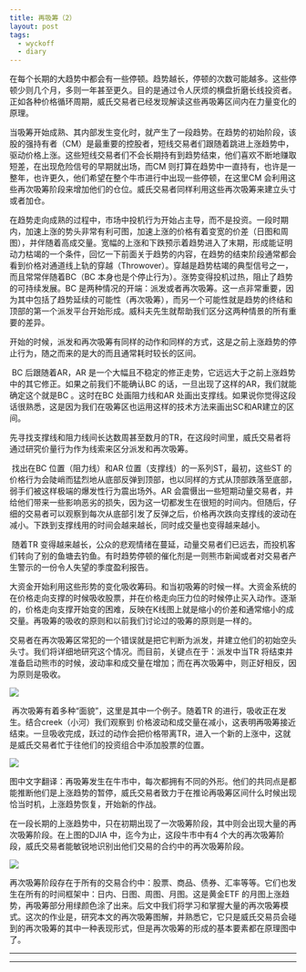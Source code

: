 ```yaml
---
title: 再吸筹（2）
layout: post
tags:
  - wyckoff
  - diary
---
```


​         在每个长期的大趋势中都会有一些停顿。趋势越长，停顿的次数可能越多。这些停顿少则几个月，多则一年甚至更久。目的是通过令人厌烦的横盘折磨长线投资者。正如各种价格循环周期，威氏交易者已经发现解读这些再吸筹区间内在力量变化的原理。

​        当吸筹开始成熟、其内部发生变化时，就产生了一段趋势。在趋势的初始阶段，该股的强持有者（CM）是最重要的控股者，短线交易者们跟随着跳进上涨趋势中，驱动价格上涨。这些短线交易者们不会长期持有到趋势结束，他们喜欢不断地赚取短差，在出现危险信号的早期就出场，而CM 则打算在趋势中一直持有，也许是一整年，也许更久，他们希望在整个牛市进行中出现一些停顿，在这里CM 会利用这些再次吸筹阶段来增加他们的仓位。威氏交易者同样利用这些再次吸筹来建立头寸或者加仓。

​       在趋势走向成熟的过程中，市场中投机行为开始占主导，而不是投资。一段时期内，加速上涨的势头非常有利可图，加速上涨的价格有着变宽的价差（日图和周图），并伴随着高成交量。宽幅的上涨和下跌预示着趋势进入了末期，形成能证明动力枯竭的一个条件，回忆一下前面关于趋势的内容，在趋势的结束阶段通常都会看到价格对通道线上轨的穿越（Throwover）。穿越是趋势枯竭的典型信号之一，而且常常伴随着BC（BC 本身也是个停止行为）。涨势变得投机过热，阻止了趋势的可持续发展。BC 是两种情况的开端：派发或者再次吸筹。这一点非常重要，因为其中包括了趋势延续的可能性（再次吸筹），而另一个可能性就是趋势的终结和顶部的第一个派发平台开始形成。威科夫先生就帮助我们区分这两种情景的所有重要的差异。

​    开始的时候，派发和再次吸筹有同样的动作和同样的方式，这是之前上涨趋势的停止行为，随之而来的是大的而且通常耗时较长的区间。

​       BC 后跟随着AR，AR 是一个大幅且不稳定的修正走势，它远远大于之前上涨趋势中的其它修正。如果之前我们不能确认BC 的话，一旦出现了这样的AR，我们就能确定这个就是BC 。这时在BC 处画阻力线和AR 处画出支撑线。如果说你觉得这段话很熟悉，这是因为我们在吸筹区也运用这样的技术方法来画出SC和AR建立的区间。

​       先寻找支撑线和阻力线间长达数周甚至数月的TR，在这段时间里，威氏交易者将通过研究价量行为作为线索来区分派发和再次吸筹。

​        找出在BC 位置（阻力线）和AR 位置（支撑线）的一系列ST，最初，这些ST 的价格行为会陡峭而猛烈地从底部反弹到顶部，也以同样的方式从顶部跌落至底部，弱手们被这样极端的爆发性行为震出场外。AR 会震慑出一些短期动量交易者，并给他们带来一些影响恶劣的损失，因为这一切都发生在很短的时间内。但随后，仔细的交易者可以观察到每次从底部引发了反弹之后，价格再次跌向支撑线的波动在减小。下跌到支撑线用的时间会越来越长，同时成交量也变得越来越小。

​       随着TR 变得越来越长，公众的悲观情绪在蔓延，动量交易者们已远去，而投机客们转向了别的鱼塘去钓鱼。有时趋势停顿的催化剂是一则熊市新闻或者对交易者产生警示的一份令人失望的季度盈利报告。

​       大资金开始利用这些形势的变化吸收筹码。和当初吸筹的时候一样。大资金系统的在价格走向支撑的时候吸收股票，并在价格走向压力位的时候停止买入动作。逐渐的，价格走向支撑开始变的困难，反映在K线图上就是缩小的价差和通常缩小的成交量。再吸筹的吸收的原则和以前我们讨论过的吸筹的原则是一样的。

​       交易者在再次吸筹区常犯的一个错误就是把它判断为派发，并建立他们的初始空头头寸。我们将详细地研究这个情况。而目前，关键点在于：派发中当TR 将结束并准备启动熊市的时候，波动率和成交量在增加；而在再次吸筹中，则正好相反，因为原则是吸收。                 

![](http://7xo9zb.com1.z0.glb.clouddn.com/14377163803422087907829.jpg)

​          再次吸筹有着多种“面貌”，这里是其中一个例子。随着TR 的进行，吸收正在发生。结合creek（小河）我们观察到 价格波动和成交量在减小，这表明再吸筹接近结束。一旦吸收完成，跃过的动作会把价格带离TR，进入一个新的上涨中，这就是威氏交易者忙于往他们的投资组合中添加股票的位置。

![](http://7xo9zb.com1.z0.glb.clouddn.com/1437716659668712437666.png)

​        图中文字翻译：再吸筹发生在牛市中，每次都拥有不同的外形。他们的共同点是都能推断他们是上涨趋势的暂停，威氏交易者致力于在推论再吸筹区间什么时候出现恰当时机，上涨趋势恢复，开始新的作战。

​           在一段长期的上涨趋势中，只在初期出现了一次吸筹阶段，其中则会出现大量的再次吸筹阶段。在上图的DJIA 中，迄今为止，这段牛市中有4 个大的再次吸筹阶段，威氏交易者能敏锐地识别出他们交易的合约中的再次吸筹阶段。

![](http://7xo9zb.com1.z0.glb.clouddn.com/14377168754271921121291.png)

再次吸筹阶段存在于所有的交易合约中：股票、商品、债券、汇率等等。它们也发生在所有的时间框架中：日内、日图、周图、月图。这是黄金ETF 的月图上涨趋势，再吸筹部分用绿颜色涂了出来。后文中我们将学习和掌握大量的再次吸筹模式。这次的作业是，研究本文的再次吸筹图解，并熟悉它，它只是威氏交易员会碰到的再次吸筹的其中一种表现形式，但是再次吸筹的形成的基本要素都在原理图中了。

----

----